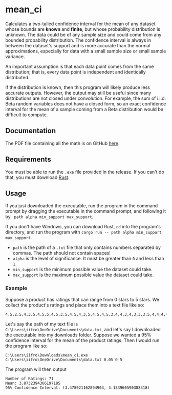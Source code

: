 # mean_ci
Calculates a two-tailed confidence interval for the mean of any dataset whose bounds are **known** and **finite**, but whose probability distribution is unknown. The data could be of any sample size and could come from any bounded probability distribution. The confidence interval is always in between the dataset's support and is more accurate than the normal approximations, especially for data with a small sample size or small sample variance.

An important assumption is that each data point comes from the same distribution; that is, every data point is independent and identically distributed.

If the distribution is known, then this program will likely produce less accurate outputs. However, the output may still be useful since many distributions are not closed under convolution. For example, the sum of i.i.d. Beta random variables does not have a closed form, so an exact confidence interval for the mean of a sample coming from a Beta distribution would be difficult to compute.

## Documentation
The PDF file containing all the math is on GitHub [here](https://github.com/Fr0stium/mean_ci/blob/aa1d3b1964399f5f3f857edf1f12e8c5c4b93815/documentation.pdf).

## Requirements
You must be able to run the `.exe` file provided in the release. If you can't do that, you must download [Rust](https://www.rust-lang.org/tools/install).

## Usage
If you just downloaded the executable, run the program in the command prompt by dragging the executable in the command prompt, and following it by ` path alpha min_support max_support`.

If you don't have Windows, you can download Rust, `cd` into the program's directory, and run the program with `cargo run -- path alpha min_support max_support`.

* `path` is the path of a `.txt` file that only contains numbers separated by commas. The path should not contain spaces!
* `alpha` is the level of significance. It must be greater than `0` and less than `1`.
* `min_support` is the minimum possible value the dataset could take.
* `max_support` is the maximum possible value the dataset could take.

### Example
Suppose a product has ratings that can range from 0 stars to 5 stars. We collect the product's ratings and place them into a text file like so:
```
4.5,2.5,4,3.5,4.5,5,4.5,3.5,4.5,4,3,5,4.5,4,5,3,4,4,3,4,3,3,3.5,4,4,4,4,4.5,5,3.5,4,4.5,4,3.5,3,1,4,4.5,4,3,3,5,3,4.5,4,5,4.5,4,3,3,2.5,3.5,4.5,5,5,4,4,4,4,4,4,4,5,3.5,3,1.5,4,4,4.5,4,4
```
Let's say the path of my text file is `C:\Users\iifro\OneDrive\Documents\data.txt`, and let's say I downloaded the executable into my downloads folder. Suppose we wanted a 95% confidence interval for the mean of the product ratings. Then I would run the program like so:
```
C:\Users\iifro\Downloads\mean_ci.exe C:\Users\iifro\OneDrive\Documents\data.txt 0.05 0 5
```
The program will then output
```
Number of Ratings: 71
Mean: 3.8732394366197185
95% Confidence Interval: (3.478021162894903, 4.133960590388318)
```
